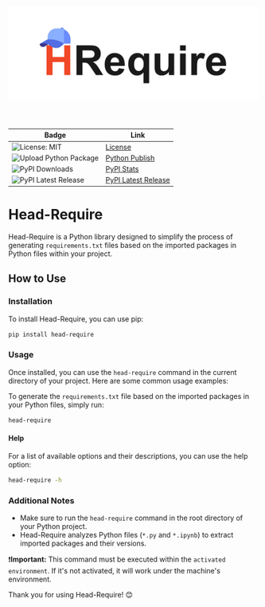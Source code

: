 
<h1 align="center">
<img src="https://raw.githubusercontent.com/Thanaraklee/Head-Require/main/img/logo.jpg">
</h1><br>

| Badge | Link |
|-------|------|
| ![License: MIT](https://img.shields.io/badge/License-MIT-brightgreen.svg) | [License](https://github.com/Thanaraklee/Head-Require/blob/main/LICENSE) |
| ![Upload Python Package](https://github.com/Thanaraklee/Head-Require/actions/workflows/python-publish.yml/badge.svg?event=release) | [Python Publish](https://github.com/Thanaraklee/Head-Require/actions/workflows/python-publish.yml) |
| ![PyPI Downloads](https://img.shields.io/pypi/dm/head-require.svg?label=PyPI%20downloads) | [PyPI Stats](https://pypistats.org/packages/head-require) |
| ![PyPI Latest Release](https://img.shields.io/pypi/v/head-require.svg) | [PyPI Latest Release](https://pypi.org/project/head-require/) |



# Head-Require

Head-Require is a Python library designed to simplify the process of generating `requirements.txt` files based on the imported packages in Python files within your project.

## How to Use

### Installation

To install Head-Require, you can use pip:

```bash
pip install head-require
```

### Usage

Once installed, you can use the `head-require` command in the current directory of your project. Here are some common usage examples:

To generate the `requirements.txt` file based on the imported packages in your Python files, simply run:

```bash
head-require
```

#### Help

For a list of available options and their descriptions, you can use the help option:

```bash
head-require -h
```

### Additional Notes

- Make sure to run the `head-require` command in the root directory of your Python project.
- Head-Require analyzes Python files (`*.py` and `*.ipynb`) to extract imported packages and their versions.

❗**Important:**
This command must be executed within the `activated environment`. If it's not activated, it will work under the machine's environment.

Thank you for using Head-Require! 😊
